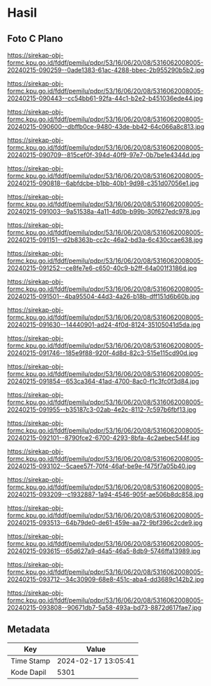 # Hasil

## Foto C Plano

https://sirekap-obj-formc.kpu.go.id/fddf/pemilu/pdpr/53/16/06/20/08/5316062008005-20240215-090259--0ade1383-61ac-4288-bbec-2b955290b5b2.jpg

https://sirekap-obj-formc.kpu.go.id/fddf/pemilu/pdpr/53/16/06/20/08/5316062008005-20240215-090443--cc54bb61-92fa-44c1-b2e2-b451036ede44.jpg

https://sirekap-obj-formc.kpu.go.id/fddf/pemilu/pdpr/53/16/06/20/08/5316062008005-20240215-090600--dbffb0ce-9480-43de-bb42-64c066a8c813.jpg

https://sirekap-obj-formc.kpu.go.id/fddf/pemilu/pdpr/53/16/06/20/08/5316062008005-20240215-090709--815cef0f-394d-40f9-97e7-0b7be1e4344d.jpg

https://sirekap-obj-formc.kpu.go.id/fddf/pemilu/pdpr/53/16/06/20/08/5316062008005-20240215-090818--6abfdcbe-b1bb-40b1-9d98-c351d07056e1.jpg

https://sirekap-obj-formc.kpu.go.id/fddf/pemilu/pdpr/53/16/06/20/08/5316062008005-20240215-091003--9a51538a-4a11-4d0b-b99b-30f627edc978.jpg

https://sirekap-obj-formc.kpu.go.id/fddf/pemilu/pdpr/53/16/06/20/08/5316062008005-20240215-091151--d2b8363b-cc2c-46a2-bd3a-6c430ccae638.jpg

https://sirekap-obj-formc.kpu.go.id/fddf/pemilu/pdpr/53/16/06/20/08/5316062008005-20240215-091252--ce8fe7e6-c650-40c9-b2ff-64a001f3186d.jpg

https://sirekap-obj-formc.kpu.go.id/fddf/pemilu/pdpr/53/16/06/20/08/5316062008005-20240215-091501--4ba95504-44d3-4a26-b18b-dff151d6b60b.jpg

https://sirekap-obj-formc.kpu.go.id/fddf/pemilu/pdpr/53/16/06/20/08/5316062008005-20240215-091630--14440901-ad24-4f0d-8124-35105041d5da.jpg

https://sirekap-obj-formc.kpu.go.id/fddf/pemilu/pdpr/53/16/06/20/08/5316062008005-20240215-091746--185e9f88-920f-4d8d-82c3-515e115cd90d.jpg

https://sirekap-obj-formc.kpu.go.id/fddf/pemilu/pdpr/53/16/06/20/08/5316062008005-20240215-091854--653ca364-41ad-4700-8ac0-f1c3fc0f3d84.jpg

https://sirekap-obj-formc.kpu.go.id/fddf/pemilu/pdpr/53/16/06/20/08/5316062008005-20240215-091955--b35187c3-02ab-4e2c-8112-7c597b6fbf13.jpg

https://sirekap-obj-formc.kpu.go.id/fddf/pemilu/pdpr/53/16/06/20/08/5316062008005-20240215-092101--8790fce2-6700-4293-8bfa-4c2aebec544f.jpg

https://sirekap-obj-formc.kpu.go.id/fddf/pemilu/pdpr/53/16/06/20/08/5316062008005-20240215-093102--5caee57f-70f4-46af-be9e-f475f7a05b40.jpg

https://sirekap-obj-formc.kpu.go.id/fddf/pemilu/pdpr/53/16/06/20/08/5316062008005-20240215-093209--c1932887-1a94-4546-905f-ae506b8dc858.jpg

https://sirekap-obj-formc.kpu.go.id/fddf/pemilu/pdpr/53/16/06/20/08/5316062008005-20240215-093513--64b79de0-de61-459e-aa72-9bf396c2cde9.jpg

https://sirekap-obj-formc.kpu.go.id/fddf/pemilu/pdpr/53/16/06/20/08/5316062008005-20240215-093615--65d627a9-d4a5-46a5-8db9-5746ffa13989.jpg

https://sirekap-obj-formc.kpu.go.id/fddf/pemilu/pdpr/53/16/06/20/08/5316062008005-20240215-093712--34c30909-68e8-451c-aba4-dd3689c142b2.jpg

https://sirekap-obj-formc.kpu.go.id/fddf/pemilu/pdpr/53/16/06/20/08/5316062008005-20240215-093808--90671db7-5a58-493a-bd73-8872d617fae7.jpg


## Metadata

| Key        | Value               |
| ---------- | ------------------- |
| Time Stamp | 2024-02-17 13:05:41 |
| Kode Dapil | 5301                |



